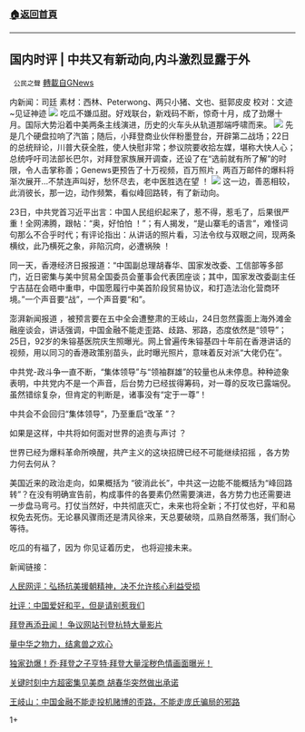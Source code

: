 ###  [:house:返回首頁](https://github.com/ourhimalayas/txt)
---

## 国内时评 | 中共又有新动向,内斗激烈显露于外
` 公民之聲` [轉載自GNews](https://gnews.org/zh-hans/457638/)

内新闻：司廷 素材：西林、Peterwong、两只小猪、文也、挺郭皮皮 校对：文迹~见证神迹
![]()![](https://gnews-media-offload.s3.amazonaws.com/wp-content/uploads/2020/10/26102415/PSX_20201026_194822.jpg)
吃瓜不嫌瓜甜。好戏联台，新戏码不断，惊奇十月，成了劲爆十月。国际大势沿着中美两条主线演进，历史的火车头从轨道那端呼啸而来。
![]()![](https://gnews-media-offload.s3.amazonaws.com/wp-content/uploads/2020/10/26102806/PSX_20201026_194914.jpg)
先是几个硬盘拉响了汽笛；随后，小拜登商业伙伴粉墨登台，开辟第二战场；22日的总统辩论，川普大获全胜，使人快慰非常；参议院要收拾左媒，堪称大快人心；总统呼吁司法部长巴尔，对拜登家族展开调查，还设了在“选前就有所了解”的时限，令人击掌称善；Genews更预告了十万视频，百万照片，两百万邮件的爆料将渐次展开…不禁连声叫好，愁怀尽去，老中医胜选在望 ！
![]()![](https://gnews-media-offload.s3.amazonaws.com/wp-content/uploads/2020/10/26102927/PSX_20201026_194937.jpg)
这一边，善恶相较，此消彼长，那一边，动作频繁，看似峰回路转，有了新动向。

23日，中共党首习近平出言：中国人民组织起来了，惹不得，惹毛了，后果很严重！全网沸腾，跟帖：“奥，好怕怕 ！”；有人揭发，“是山寨毛的语言”，难怪词句那么不合乎时代；有评论指出：从讲话的照片看，习法令纹与双眼之间，现两条横纹，此乃横死之象，非陷沉疴，必遭祸殃 ！

同一天，香港经济日报报道：“中国副总理胡春华、国家发改委、工信部等多部门，近日密集与美中贸易全国委员会董事会代表团座谈；其中，国家发改委副主任宁吉喆在会晤中重申，中国愿履行中美首阶段贸易协议，和打造法治化营商环境。”一个声音要“战”，一个声音要“和”。

澎湃新闻报道 ，被预言要在五中全会遭整肃的王岐山，24日忽然露面上海外滩金融座谈会，讲话强调，中国金融不能走歪路、歧路、邪路，态度依然是“领导”；25日，92岁的朱镕基医院庆生照曝光。网上曾遍传朱镕基四十年前在香港讲话的视频，用以同习的香港政策别苗头，此时曝光照片，意味着反对派“大佬仍在”。

中共党-政斗争一直不断，“集体领导”与“领袖群雄”的较量也从未停息。种种迹象表明，中共党内不是一个声音，后台势力已经拔得筹码，对一尊的反攻已露端倪。虽然错综复杂，但肯定的判断是，诸事没有“定于一尊”！

中共会不会回归“集体领导”，乃至重启“改革 ”？

如果是这样，中共将如何面对世界的追责与声讨 ？

世界已经为爆料革命所唤醒，共产主义的这块招牌已经不可能继续招摇 ，各方势力何去何从？

美国近来的政治走向，如果概括为 “彼消此长”，中共这一边能不能概括为“峰回路转”？在没有明确宣告前，构成事件的各要素仍然需要演进，各方势力也还需要进一步盘马弯弓。打仗当然好，中共彻底灭亡，未来也将全新；不打仗也好，平和易权免去死伤。无论暴风骤雨还是清风徐来，天总要破晓，瓜熟自然蒂落，我们耐心等待。

吃瓜的有福了，因为 你见证着历史， 也将迎接未来。

新闻链接：

[人民网评：弘扬抗美援朝精神，决不允许核心利益受损](https://china.huanqiu.com/article/40QgzLXm9wZ)

[社评：中国爱好和平，但是请别惹我们](https://opinion.huanqiu.com/article/40P17okVi5j)

[拜登再添丑闻！ 争议网站刊登杭特大量影片](https://c.m.163.com/news/a/FPQ3F0GR0534LYZW.html?spss=newsapp)

[量中华之物力，结禽兽之欢心](https://gnews.org/zh-hans/450773/)

[独家劲爆！乔·拜登之子亨特·拜登大量淫秽色情画面曝光！](https://gnews.org/zh-hans/446695/)

[关键时刻中方超密集见美商 胡春华突然做出承诺](https://www.kuai.media/news)

[王岐山：中国金融不能走投机赌博的歪路，不能走庞氏骗局的邪路](https://3g.163.com/news/article/FPMUV2B200018AOR.html?clickfrom=channel2018_news_domestic_newslist&amp;ver=c#child=domestic&amp;offset=0)

1+
